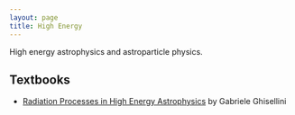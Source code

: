 ```yaml
---
layout: page
title: High Energy
---
```


High energy astrophysics and astroparticle physics.

## Textbooks
- [Radiation Processes in High Energy Astrophysics](https://arxiv.org/pdf/1202.5949.pdf) by Gabriele Ghisellini

<!-- https://arxiv.org/search/?query=Handbook+of+X-ray+and+Gamma-ray+Astrophysics&searchtype=all&source=header -->


